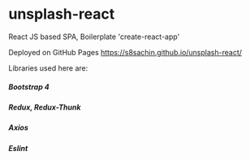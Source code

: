 # unsplash-react

React JS based SPA, Boilerplate 'create-react-app'

Deployed on GitHub Pages https://s8sachin.github.io/unsplash-react/ 

Libraries used here are:

##### Bootstrap 4
##### Redux, Redux-Thunk
##### Axios
##### Eslint

